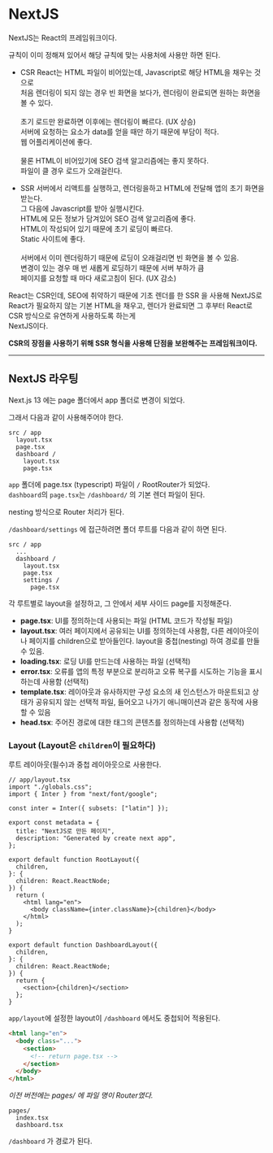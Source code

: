 # NextJS

NextJS는 React의 프레임워크이다.

규칙이 이미 정해져 있어서 해당 규칙에 맞는 사용처에 사용만 하면 된다.

- CSR
  React는 HTML 파일이 비어있는데, Javascript로 해당 HTML을 채우는 것으로  
  처음 렌더링이 되지 않는 경우 빈 화면을 보다가, 렌더링이 완료되면 원하는 화면을 볼 수 있다.
  <br><br>
  초기 로드만 완료하면 이후에는 렌더링이 빠르다. (UX 상승)  
  서버에 요청하는 요소가 data를 얻을 때만 하기 때문에 부담이 적다.  
  웹 어플리케이션에 좋다.
  <br><br>
  물론 HTML이 비어있기에 SEO 검색 알고리즘에는 좋지 못하다.  
  파일이 클 경우 로드가 오래걸린다.

- SSR
  서버에서 리액트를 실행하고, 렌더링을하고 HTML에 전달해 앱의 초기 화면을 받는다.  
  그 다음에 Javascript를 받아 실행시킨다.
  <br>
  HTML에 모든 정보가 담겨있어 SEO 검색 알고리즘에 좋다.  
  HTML이 작성되어 있기 때문에 초기 로딩이 빠르다.  
  Static 사이트에 좋다.
  <br><br>
  서버에서 이미 렌더링하기 때문에 로딩이 오래걸리면 빈 화면을 볼 수 있음.  
  변경이 있는 경우 매 번 새롭게 로딩하기 때문에 서버 부하가 큼  
  페이지를 요청할 때 마다 새로고침이 된다. (UX 감소)

React는 CSR인데, SEO에 취약하기 때문에 기초 렌더를 한 SSR 을 사용해 NextJS로  
React가 필요하지 않는 기본 HTML을 채우고, 렌더가 완료되면 그 후부터 React로 CSR 방식으로 유연하게 사용하도록 하는게  
NextJS이다.

**CSR의 장점을 사용하기 위해 SSR 형식을 사용해 단점을 보완해주는 프레임워크이다.**

---

## NextJS 라우팅

Next.js 13 에는 page 폴더에서 app 폴더로 변경이 되었다.

그래서 다음과 같이 사용해주어야 한다.

```
src / app
  layout.tsx
  page.tsx
  dashboard /
    layout.tsx
    page.tsx
```

`app` 폴더에 page.tsx (typescript) 파일이 `/` RootRouter가 되었다.  
`dashboard`의 `page.tsx`는 `/dashboard/` 의 기본 렌더 파일이 된다.

nesting 방식으로 Router 처리가 된다.

`/dashboard/settings` 에 접근하려면 폴더 루트를 다음과 같이 하면 된다.

```
src / app
  ...
  dashboard /
    layout.tsx
    page.tsx
    settings /
      page.tsx
```

각 루트별로 layout을 설정하고, 그 안에서 세부 사이드 page를 지정해준다.

- **page.tsx**: UI를 정의하는데 사용되는 파일 (HTML 코드가 작성될 파일)
- **layout.tsx**: 여러 페이지에서 공유되는 UI를 정의하는데 사용함, 다른 레이아웃이나 페이지를 children으로 받아들인다.
  layout을 중첩(nesting) 하여 경로를 만들 수 있음.
- **loading.tsx**: 로딩 UI를 만드는데 사용하는 파일 (선택적)
- **error.tsx**: 오류를 앱의 특정 부분으로 분리하고 오류 복구를 시도하는 기능을 표시하는데 사용함 (선택적)
- **template.tsx**: 레이아웃과 유사하지만 구성 요소의 새 인스턴스가 마운트되고 상태가 공유되지 않는 선택적 파일, 들어오고 나가기 애니매이션과 같은 동작에 사용 할 수 있음
- **head.tsx**: 주어진 경로에 대한 <head> 태그의 콘텐츠를 정의하는데 사용함 (선택적)

### Layout (Layout은 `children`이 필요하다)

루트 레이아웃(필수)과 중첩 레이아웃으로 사용한다.

```tsx
// app/layout.tsx
import "./globals.css";
import { Inter } from "next/font/google";

const inter = Inter({ subsets: ["latin"] });

export const metadata = {
  title: "NextJS로 만든 페이지",
  description: "Generated by create next app",
};

export default function RootLayout({
  children,
}: {
  children: React.ReactNode;
}) {
  return (
    <html lang="en">
      <body className={inter.className}>{children}</body>
    </html>
  );
}
```

```tsx
export default function DashboardLayout({
  children,
}: {
  children: React.ReactNode;
}) {
  return {
    <section>{children}</section>
  };
}
```

`app/layout`에 설정한 layout이 `/dashboard` 에서도 중첩되어 적용된다.

```html
<html lang="en">
  <body class="...">
    <section>
      <!-- return page.tsx -->
    </section>
  </body>
</html>
```

_이전 버전에는 pages/ 에 파일 명이 Router였다._

```
pages/
  index.tsx
  dashboard.tsx
```

`/dashboard` 가 경로가 된다.

